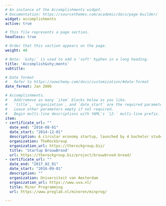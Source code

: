 ```yaml
---
# An instance of the Accomplishments widget.
# Documentation: https://sourcethemes.com/academic/docs/page-builder/
widget: accomplishments
active: true 

# This file represents a page section.
headless: true

# Order that this section appears on the page.
weight: 40

# Note: `&shy;` is used to add a 'soft' hyphen in a long heading.
title: 'Accomplish&shy;ments'
subtitle:

# Date format
#   Refer to https://wowchemy.com/docs/customization/#date-format
date_format: Jan 2006

# Accomplishments.
#   Add/remove as many `item` blocks below as you like.
#   `title`, `organization`, and `date_start` are the required parameters.
#   Leave other parameters empty if not required.
#   Begin multi-line descriptions with YAML's `|2-` multi-line prefix.
item:
- certificate_url: ""
  date_end: "2018-08-01"
  date_start: "2014-12-01"
  description: A circular economy startup, launched by 4 bachelor students, producing bread by upcycling brewers spent grains locally in Amsterdam. 
  organization: TheRockGroup
  organization_url: https://therockgroup.biz/
  title: 'Startup BrouwBrood'
  url: https://therockgroup.biz/project/brouwbrood-bread/
- certificate_url: ""
  date_end: "2017_02_01"
  date_start: "2016-09-01"
  description: ""
  organization: Universiteit van Amsterdam
  organization_url: https://www.uva.nl/
  title: Minor Programming
  url: https://www.proglab.nl/minoren/minprog/

---
```

